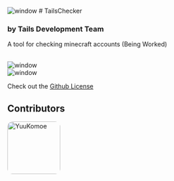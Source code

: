 <img alt="window" src=""> # TailsChecker
### by Tails Development Team

A tool for checking minecraft accounts (Being Worked)

<br>

<img alt="window" src="">
<br>
<img alt="window" src="">


<br>


Check out the [Github License](https://github.com/nefercarrots/tailschecker/blob/main/LICENSE.md)

## Contributors

[<img alt="YuuKomoe" src="https://github.com/yuukomoe.png?size=128" width="120px" style="border-radius:12px;">](https://github.com/nefercarrots)
